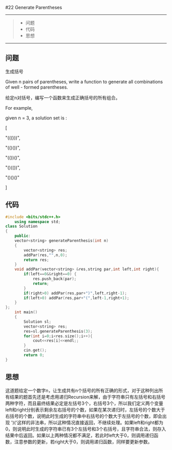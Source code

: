 #22 Generate Parentheses

---

> * 问题
> * 代码
> * 思想

---

## 问题

生成括号

Given n pairs of parentheses, write a function to generate all combinations of well - formed parentheses.

给定n对括号，编写一个函数来生成正确括号的所有组合。

For example,

given n = 3, a solution set is :

[

"((()))",

"(()())",

"(())()",

"()(())",

"()()()"

]

## 代码

```c++
#include <bits/stdc++.h>
    using namespace std;
class Solution
{
    public:
    vector<string> generateParenthesis(int n)
    {
        vector<string> res;
        addPar(res,"",n,0);
        return res;
    }
    void addPar(vector<string> &res,string par,int left,int right){
        if(left==0&&right==0) {
            res.push_back(par);
            return;
        }
        if(right>0) addPar(res,par+")",left,right-1);
        if(left>0) addPar(res,par+"(",left-1,right+1);
    }
};
    int main()
    {
        Solution sl;
        vector<string> res;
        res=sl.generateParenthesis(3);
        for(int i=0;i<res.size();i++){
            cout<<res[i]<<endl;;
        }
        cin.get();
        return 0;
}
```

## 思想

这道题给定一个数字n，让生成共有n个括号的所有正确的形式，对于这种列出所有结果的题首先还是考虑用递归Recursion来解，由于字符串只有左括号和右括号两种字符，而且最终结果必定是左括号3个，右括号3个，所以我们定义两个变量left和right分别表示剩余左右括号的个数，如果在某次递归时，左括号的个数大于右括号的个数，说明此时生成的字符串中右括号的个数大于左括号的个数，即会出现 ')('这样的非法串，所以这种情况直接返回，不继续处理。如果left和right都为0，则说明此时生成的字符串已有3个左括号和3个右括号，且字符串合法，则存入结果中后返回。如果以上两种情况都不满足，若此时left大于0，则调用递归函数，注意参数的更新，若right大于0，则调用递归函数，同样要更新参数。